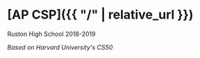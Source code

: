 # [AP CSP]({{ "/" | relative_url }})

Ruston High School
2018-2019

_Based on Harvard University's CS50_
